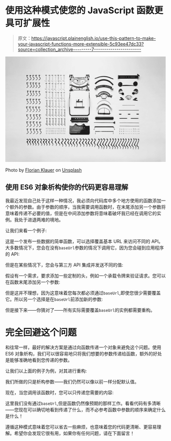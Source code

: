 # 使用这种模式使您的 JavaScript 函数更具可扩展性

> 原文：<https://javascript.plainenglish.io/use-this-pattern-to-make-your-javascript-functions-more-extensible-5c93ee47dc33?source=collection_archive---------7----------------------->

![](img/424345287f028064b1b2d35c5bd01253.png)

Photo by [Florian Klauer](https://unsplash.com/@florianklauer?utm_source=medium&utm_medium=referral) on [Unsplash](https://unsplash.com?utm_source=medium&utm_medium=referral)

## 使用 ES6 对象析构使你的代码更容易理解

我最近发现自己处于这样一种情况，我必须向代码库中多个地方使用的函数添加一个额外的参数。由于参数的顺序，当我需要调用函数时，在末尾添加另一个参数将意味着传递不必要的值，但是在中间添加参数将意味着破坏我已经在调用它的实例。我处于进退两难的境地。

让我们来看一个例子:

这是一个发布一些数据的简单函数，可以选择覆盖基本 URL 来访问不同的 API。大多数情况下，您会在没有`baseUrl`参数的情况下调用它，因为您会碰到应用程序的 API:

但是在某些情况下，您会与第三方 API 集成并发送不同的值:

假设有一个需求，要求添加一些定制的头，例如一个承载令牌来验证请求。您可以在函数末尾添加另一个参数:

但是这并不理想，因为这意味着您每次都必须通过`baseUrl`,即使您很少需要覆盖它。所以另一个选择是在`baseUrl`前添加新的参数:

但是接下来——你猜对了——所有实际需要覆盖`baseUrl`的实例都需要重构。

# 完全回避这个问题

和往常一样，最好的解决方案是通过向函数传递一个对象来避免这个问题。使用 ES6 对象析构，我们可以很容易地只将我们想要的参数传递给函数，额外的好处是能够准确地看到您传递的参数。

让我们以上面的例子为例，对其进行重构:

我们所做的只是析构参数——我们仍然可以像以前一样分配默认值。

现在，当您调用该函数时，您可以只传递您需要的内容:

这里我们没有通过`baseUrl`,但是函数仍然像预期的那样工作。看看代码有多清晰——您现在可以确切地看到传递了什么，而不必参考函数中参数的顺序来确定什么是什么！

遵循这种模式意味着您可以省去一些麻烦，也意味着您的代码更清晰、更容易理解。希望你会发现它很有用，如果你有任何问题，请在下面留言！